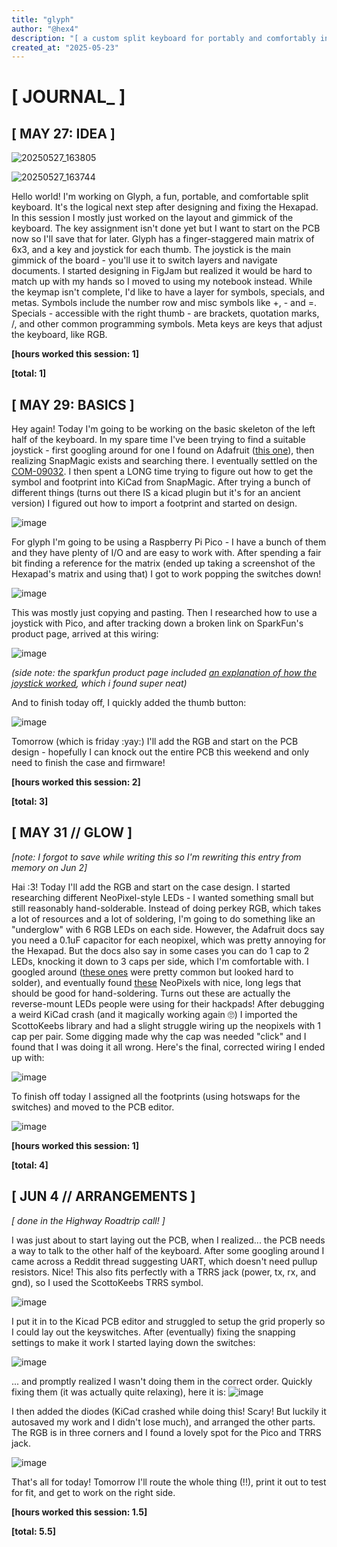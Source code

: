 ```yaml
---
title: "glyph"
author: "@hex4"
description: "[ a custom split keyboard for portably and comfortably interfacing with computer systems ] "
created_at: "2025-05-23"
---
```


# [ JOURNAL_ ]

## [ MAY 27: IDEA ]

![20250527_163805](https://github.com/user-attachments/assets/579e4fdf-607c-4d9c-a123-cc6cfc335620)

![20250527_163744](https://github.com/user-attachments/assets/a831da7a-0973-4c5f-93ca-46ca8e02de78)


Hello world! I'm working on Glyph, a fun, portable, and comfortable split keyboard. It's the logical next step after designing and fixing the Hexapad. In this session I mostly just worked on the layout and gimmick of the keyboard. The key assignment isn't done yet but I want to start on the PCB now so I'll save that for later. Glyph has a finger-staggered main matrix of 6x3, and a key and joystick for each thumb. The joystick is the main gimmick of the board - you'll use it to switch layers and navigate documents. I started designing in FigJam but realized it would be hard to match up with my hands so I moved to using my notebook instead. While the keymap isn't complete, I'd like to have a layer for symbols, specials, and metas. Symbols include the number row and misc symbols like +, - and =. Specials - accessible with the right thumb - are brackets, quotation marks, /, and other common programming symbols. Meta keys are keys that adjust the keyboard, like RGB.

**[hours worked this session: 1]**

**[total: 1]**

## [ MAY 29: BASICS ]

Hey again! Today I'm going to be working on the basic skeleton of the left half of the keyboard. In my spare time I've been trying to find a suitable joystick - first googling around for one I found on Adafruit ([this one](https://www.adafruit.com/product/512)), then realizing SnapMagic exists and searching there. I eventually settled on the [COM-09032](https://www.snapeda.com/parts/COM-09032/SparkFun%20Electronics/view-part/). I then spent a LONG time trying to figure out how to get the symbol and footprint into KiCad from SnapMagic. After trying a bunch of different things (turns out there IS a kicad plugin but it's for an ancient version) I figured out how to import a footprint and started on design.

![image](https://github.com/user-attachments/assets/a510623c-de91-4f6f-8261-4786f6660957)

For glyph I'm going to be using a Raspberry Pi Pico - I have a bunch of them and they have plenty of I/O and are easy to work with. After spending a fair bit finding a reference for the matrix (ended up taking a screenshot of the Hexapad's matrix and using that) I got to work popping the switches down!

![image](https://github.com/user-attachments/assets/c47320f6-371b-49a2-820f-e2081a21fcd0)

This was mostly just copying and pasting. Then I researched how to use a joystick with Pico, and after tracking down a broken link on SparkFun's product page, arrived at this wiring:

![image](https://github.com/user-attachments/assets/171e84b0-5b02-46cd-bfeb-33cb3db54e79)

_(side note: the sparkfun product page included [an explanation of how the joystick worked](https://learn.sparkfun.com/tutorials/thumb-joystick-hookup-guide/how-does-an-analog-thumb-joystick-work), which i found super neat)_

And to finish today off, I quickly added the thumb button:

![image](https://github.com/user-attachments/assets/d809ff7c-a0ac-4345-90a4-d4d2b0ab3b0e)

Tomorrow (which is friday :yay:) I'll add the RGB and start on the PCB design - hopefully I can knock out the entire PCB this weekend and only need to finish the case and firmware!

**[hours worked this session: 2]**

**[total: 3]**

## [ MAY 31 // GLOW ]

_[note: I forgot to save while writing this so I'm rewriting this entry from memory on Jun 2]_

Hai :3! Today I'll add the RGB and start on the case design. I started researching different NeoPixel-style LEDs - I wanted something small but still reasonably hand-solderable. Instead of doing perkey RGB, which takes a lot of resources and a lot of soldering, I'm going to do something like an "underglow" with 6 RGB LEDs on each side. However, the Adafruit docs say you need a 0.1uF capacitor for each neopixel, which was pretty annoying for the Hexapad. But the docs also say in some cases you can do 1 cap to 2 LEDs, knocking it down to 3 caps per side, which I'm comfortable with. I googled around ([these ones](https://www.adafruit.com/product/2758) were pretty common but looked hard to solder), and eventually found [these](https://www.adafruit.com/product/4960) NeoPixels with nice, long legs that should be good for hand-soldering. Turns out these are actually the reverse-mount LEDs people were using for their hackpads! After debugging a weird KiCad crash (and it magically working again 🙄) I imported the ScottoKeebs library and had a slight struggle wiring up the neopixels with 1 cap per pair. Some digging made why the cap was needed "click" and I found that I was doing it all wrong. Here's the final, corrected wiring I ended up with:

![image](https://github.com/user-attachments/assets/a585ffe0-121e-4046-a948-f50af4775701)

To finish off today I assigned all the footprints (using hotswaps for the switches) and moved to the PCB editor.

![image](https://github.com/user-attachments/assets/0a349d16-92f6-4973-8ba7-0d8c728a92b8)

**[hours worked this session: 1]**

**[total: 4]**

## [ JUN 4 // ARRANGEMENTS ]

_[ done in the Highway Roadtrip call! ]_

I was just about to start laying out the PCB, when I realized... the PCB needs a way to talk to the other half of the keyboard. After some googling around I came across a Reddit thread suggesting UART, which doesn't need pullup resistors. Nice! This also fits perfectly with a TRRS jack (power, tx, rx, and gnd), so I used the ScottoKeebs TRRS symbol.

![image](https://github.com/user-attachments/assets/fbc98ec0-6ab6-4993-9a33-705b93becb5e)

I put it in to the Kicad PCB editor and struggled to setup the grid properly so I could lay out the keyswitches. After (eventually) fixing the snapping settings to make it work I started laying down the switches:

![image](https://github.com/user-attachments/assets/4386d854-1c2b-44bf-94e6-5f3575548d47)


... and promptly realized I wasn't doing them in the correct order. Quickly fixing them (it was actually quite relaxing), here it is:
![image](https://github.com/user-attachments/assets/60ebe14c-8a90-415d-9319-d805d605a58c)

I then added the diodes (KiCad crashed while doing this! Scary! But luckily it autosaved my work and I didn't lose much), and arranged the other parts. The RGB is in three corners and I found a lovely spot for the Pico and TRRS jack.

![image](https://github.com/user-attachments/assets/cd76b518-9355-4777-a5f6-0ea955392d28)

That's all for today! Tomorrow I'll route the whole thing (!!), print it out to test for fit, and get to work on the right side.


**[hours worked this session: 1.5]**

**[total: 5.5]**








